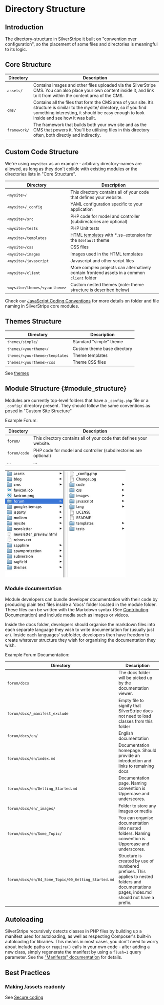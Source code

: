 # Directory Structure

## Introduction

The directory-structure in SilverStripe it built on "convention over configuration", so the placement of some files and
directories is meaningful to its logic.

## Core Structure

Directory   | Description
---------   | -----------
`assets/`   | Contains images and other files uploaded via the SilverStripe CMS. You can also place your own content inside it, and link to it from within the content area of the CMS.
`cms/`      | Contains all the files that form the CMS area of your site. It’s structure is similar to the mysite/ directory, so if you find something interesting, it should be easy enough to look inside and see how it was built.
`framework/` | The framework that builds both your own site and as the CMS that powers it. You’ll be utilising files in this directory often, both directly and indirectly.

## Custom Code Structure

We're using `<mysite>` as an example - arbitrary directory-names are allowed, as long as they don't collide with
existing modules or the directories lists in "Core Structure".

 | Directory             | Description                                                         |
 | ---------             | -----------                                                         |
 | `<mysite>/`           | This directory contains all of your code that defines your website. |
 | `<mysite>/_config`    | YAML configuration specific to  your application                    |
 | `<mysite>/src`        | PHP code for model and controller (subdirectories are optional)     |
 | `<mysite>/tests`      | PHP Unit tests                                                      |
 | `<mysite>/templates`  | HTML [templates](/developer_guides/templates) with *.ss-extension for the `$default` theme   |
 | `<mysite>/css `       | CSS files                                                           |
 | `<mysite>/images `    | Images used in the HTML templates                                   |
 | `<mysite>/javascript` | Javascript and other script files                                   |
 | `<mysite>/client`     | More complex projects can alternatively contain frontend assets in a common `client` folder |
 | `<mysite>/themes/<yourtheme>` | Custom nested themes (note: theme structure is described below)     |

Check our [JavaScript Coding Conventions](javascript_coding_conventions) for more details
on folder and file naming in SilverStripe core modules.

## Themes Structure

 | Directory                       | Description                                                     |
 | ------------------              | ---------------------------                                     |
 | `themes/simple/`                | Standard "simple" theme                                         |
 | `themes/<yourtheme>/`           | Custom theme base directory                                     |
 | `themes/<yourtheme>/templates`  | Theme templates                                                 |
 | `themes/<yourtheme>/css`        | Theme CSS files                                                 |


See [themes](/developer_guides/templates/themes)

## Module Structure		{#module_structure}

Modules are currently top-level folders that have a `_config.php` file or a `_config/` directory present.
They should follow the same conventions as posed in "Custom Site Structure"

Example Forum:

 | Directory  | Description                                                         |
 | ---------  | -----------                                                         |
 | `forum/`     | This directory contains all of your code that defines your website. |
 | `forum/code` | PHP code for model and controller (subdirectories are optional)     |
 | ...        | ...                                                                 |

![](../_images/modules_folder.jpg)

### Module documentation

Module developers can bundle developer documentation with their code by producing
plain text files inside a 'docs' folder located in the module folder. These files
can be written with the Markdown syntax (See [Contributing Documentation](/contributing/documentation))
and include media such as images or videos.

Inside the docs folder, developers should organise the markdown files into each
separate language they wish to write documentation for (usually just `en`). Inside
each languages' subfolder, developers then have freedom to create whatever structure
they wish for organising the documentation they wish.

Example Forum Documentation:

 | Directory  | Description                                                         |
 | ---------  | -----------                                                         |
 | `forum/docs` | The docs folder will be picked up by the documentation viewer. |
 | `forum/docs/_manifest_exclude` | Empty file to signify that SilverStripe does not need to load classes from this folder |
 | `forum/docs/en/`       | English documentation  |
 | `forum/docs/en/index.md`	| Documentation homepage. Should provide an introduction and links to remaining docs |
 | `forum/docs/en/Getting_Started.md` | Documentation page. Naming convention is Uppercase and underscores. |
 | `forum/docs/en/_images/` | Folder to store any images or media |
 | `forum/docs/en/Some_Topic/` | You can organise documentation into nested folders. Naming convention is Uppercase and underscores. |
|`forum/docs/en/04_Some_Topic/00_Getting_Started.md`|Structure is created by use of numbered prefixes. This applies to nested folders and documentations pages, index.md should not have a prefix.|


## Autoloading

SilverStripe recursively detects classes in PHP files by building up a manifest used for autoloading,
as well as respecting Composer's built-in autoloading for libraries. This means
in most cases, you don't need to worry about include paths or `require()` calls
in your own code - after adding a new class, simply regenerate the manifest
by using a `flush=1` query parameter. See the ["Manifests" documentation](/developer_guides/execution_pipeline/manifests) for details.

## Best Practices

### Making /assets readonly
See [Secure coding](/developer_guides/security/secure_coding#filesystem)
